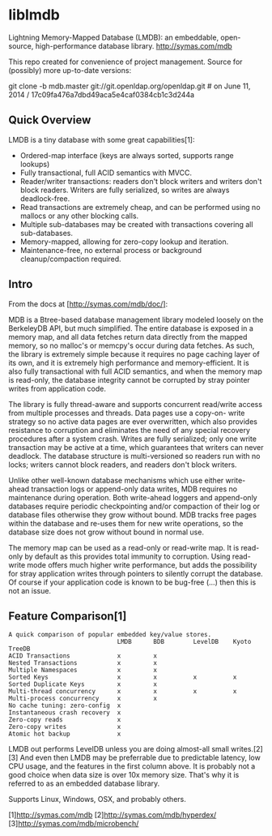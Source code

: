 liblmdb
=======


Lightning Memory-Mapped Database (LMDB): an embeddable, open-source, high-performance database library. http://symas.com/mdb

This repo created for convenience of project management. Source for (possibly) more up-to-date versions:

git clone -b mdb.master git://git.openldap.org/openldap.git  # on June 11, 2014 / 17c09fa476a7dbd49aca5e4caf0384cb1c3d244a

Quick Overview
--------------

LMDB is a tiny database with some great capabilities[1]:

 *   Ordered-map interface (keys are always sorted, supports range lookups)
 *   Fully transactional, full ACID semantics with MVCC.
 *   Reader/writer transactions: readers don't block writers and writers don't block readers. Writers are fully serialized, so writes are always deadlock-free.
 *   Read transactions are extremely cheap, and can be performed using no mallocs or any other blocking calls.
 *   Multiple sub-databases may be created with transactions covering all sub-databases.
 *   Memory-mapped, allowing for zero-copy lookup and iteration.
 *   Maintenance-free, no external process or background cleanup/compaction required.

Intro 
-----
From the docs at [http://symas.com/mdb/doc/]:

MDB is a Btree-based database management library modeled loosely on the BerkeleyDB API, but much simplified. The entire database is exposed in a memory map, and all data fetches return data directly from the mapped memory, so no malloc's or memcpy's occur during data fetches. As such, the library is extremely simple because it requires no page caching layer of its own, and it is extremely high performance and memory-efficient. It is also fully transactional with full ACID semantics, and when the memory map is read-only, the database integrity cannot be corrupted by stray pointer writes from application code.

The library is fully thread-aware and supports concurrent read/write access from multiple processes and threads. Data pages use a copy-on- write strategy so no active data pages are ever overwritten, which also provides resistance to corruption and eliminates the need of any special recovery procedures after a system crash. Writes are fully serialized; only one write transaction may be active at a time, which guarantees that writers can never deadlock. The database structure is multi-versioned so readers run with no locks; writers cannot block readers, and readers don't block writers.

Unlike other well-known database mechanisms which use either write-ahead transaction logs or append-only data writes, MDB requires no maintenance during operation. Both write-ahead loggers and append-only databases require periodic checkpointing and/or compaction of their log or database files otherwise they grow without bound. MDB tracks free pages within the database and re-uses them for new write operations, so the database size does not grow without bound in normal use.

The memory map can be used as a read-only or read-write map. It is read-only by default as this provides total immunity to corruption. Using read-write mode offers much higher write performance, but adds the possibility for stray application writes through pointers to silently corrupt the database. Of course if your application code is known to be bug-free (...) then this is not an issue.


Feature Comparison[1]
------------------

~~~
A quick comparison of popular embedded key/value stores.
                              LMDB      BDB        LevelDB    Kyoto TreeDB
ACID Transactions             x         x         
Nested Transactions           x         x               
Multiple Namespaces           x         x                       
Sorted Keys                   x         x          x          x
Sorted Duplicate Keys         x         x                               
Multi-thread concurrency      x         x          x          x
Multi-process concurrency     x         x                                       
No cache tuning: zero-config  x                                                         
Instantaneous crash recovery  x
Zero-copy reads               x
Zero-copy writes              x
Atomic hot backup             x
~~~

LMDB out performs LevelDB unless you are doing almost-all small writes.[2][3] And even then LMDB may be preferrable due to predictable latency, low CPU usage, and the features in the first column above. It is probably not a good choice when data size is over 10x memory size. That's why it is referred to as an embedded database library.

Supports Linux, Windows, OSX, and probably others.

[1]http://symas.com/mdb
[2]http://symas.com/mdb/hyperdex/
[3]http://symas.com/mdb/microbench/

